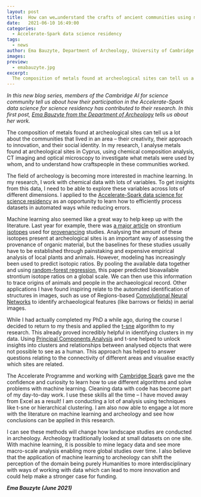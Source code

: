 ```yaml
---
layout: post
title:  How can we…understand the crafts of ancient communities using machine learning?
date:   2021-06-10 16:49:00
categories:
  - Accelerate-Spark data science residency
tags:
  - news
author: Ema Bauzyte, Department of Archeology, University of Cambridge
images:
preview:
  - emabauzyte.jpg
excerpt:
  The composition of metals found at archeological sites can tell us a lot about the communities that lived in an area. In my research, I analyse metals found at archeological sites in Cyprus to investigate what metals were used by whom, and to understand how craftspeople in these communities worked.
---
```


*In this new blog series, members of the Cambridge AI for science community tell us about how their participation in the Accelerate-Spark data science for science residency has contributed to their research. In this first post, [Ema Bauzyte from the Department of Archeology](https://www.arch.cam.ac.uk/staff/dr-ema-bauzyte) tells us about her work.*

The composition of metals found at archeological sites can tell us a lot about the communities that lived in an area – their creativity, their approach to innovation, and their social identity. In my research, I analyse metals found at archeological sites in Cyprus, using chemical composition analysis, CT imaging and optical microscopy to investigate what metals were used by whom, and to understand how craftspeople in these communities worked.   

The field of archeology is becoming more interested in machine learning. In my research, I work with chemical data with lots of variables. To get insights from this data, I need to be able to explore these variables across lots of different dimensions. I applied to the [Accelerate-Spark data science for science residency](https://acceleratescience.github.io/spark-course-summary.html) as an opportunity to learn how to efficiently process datasets in automated ways while reducing errors. 

Machine learning also seemed like a great way to help keep up with the literature. Last year for example, there was [a major article](https://doi.org/10.1016/j.palaeo.2020.109849) on strontium [isotopes](https://en.wikipedia.org/wiki/Isotope_analysis) used for [provenancing](https://en.wikipedia.org/wiki/Provenance) studies. Analysing the amount of these isotopes present at archeological sites is an important way of assessing the provenance of organic material, but the baselines for these studies usually have to be established through painstaking and expensive empirical analysis of local plants and animals. However, modeling has increasingly been used to predict isotopic ratios. By pooling the available data together and using [random-forest regression](https://en.wikipedia.org/wiki/Random_forest), this paper predicted bioavailable strontium isotope ratios on a global scale. We can then use this information to trace origins of animals and people in the archaeological record. Other applications I have found inspiring relate to the automated identification of structures in images, such as use of Regions-based [Convolutional Neural Networks](https://en.wikipedia.org/wiki/Convolutional_neural_network) to identify archaeological features (like barrows or fields) in aerial images.

While I had actually completed my PhD a while ago, during the course I decided to return to my thesis and applied the [t-sne](https://en.wikipedia.org/wiki/T-distributed_stochastic_neighbor_embedding) algorithm to my research. This already proved incredibly helpful in identifying clusters in my data. Using [Principal Components Analysis](https://en.wikipedia.org/wiki/Principal_component_analysis) and t-sne helped to unlock insights into clusters and relationships between analysed objects that were not possible to see as a human. This approach has helped to answer questions relating to the connectivity of different areas and visualise exactly which sites are related.

The Accelerate Programme and working with [Cambridge Spark](https://cambridgespark.com/) gave me the confidence and curiosity to learn how to use different algorithms and solve problems with machine learning. Cleaning data with code has become part of my day-to-day work. I use these skills all the time – I have moved away from Excel as a result! I am conducting a lot of analysis using techniques like t-sne or hierarchical clustering. I am also now able to engage a lot more with the literature on machine learning and archeology and see how conclusions can be applied in this research. 

I can see these methods will change how landscape studies are conducted in archeology. Archeology traditionally looked at small datasets on one site. With machine learning, it is possible to mine legacy data and see more macro-scale analysis enabling more global studies over time. I also believe that the application of machine learning to archeology can shift the perception of the domain being purely Humanities to more interdisciplinary with ways of working with data which can lead to more innovation and could help make a stronger case for funding.

***Ema Bauzyte (June 2021)***
